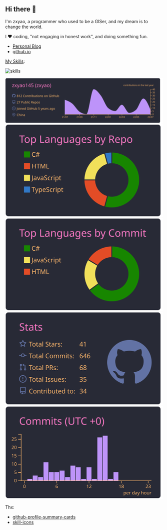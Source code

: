 ## Hi there 👋

I'm zxyao, a programmer who used to be a GISer, and my dream is to change the world.

I ❤️ coding, "not engaging in honest work", and doing something fun.

 - [Personal Blog](https://www.zxyao.net)
 - [github.io](https://zxyao145.github.io/)


[My Skills](skillicons.dev):

![skills](https://skillicons.dev/icons?i=dotnet,cs,html,scss,ts,java,py,go,jquery,react,docker,git,github,mysql,stackoverflow,vscode,idea,nginx,postgres,mysql,redis,cassandra,cloudflare,md,ps)

[![](https://raw.githubusercontent.com/zxyao145/github-profile-summary-cards/master/profile-summary-card-output/dracula/0-profile-details.svg)](https://github.com/zxyao145/github-profile-summary-cards)
[![](https://raw.githubusercontent.com/zxyao145/github-profile-summary-cards/master/profile-summary-card-output/dracula/1-repos-per-language.svg)](https://github.com/zxyao145/github-profile-summary-cards) [![](https://raw.githubusercontent.com/zxyao145/github-profile-summary-cards/master/profile-summary-card-output/dracula/2-most-commit-language.svg)](https://github.com/zxyao145/github-profile-summary-cards)
[![](https://raw.githubusercontent.com/zxyao145/github-profile-summary-cards/master/profile-summary-card-output/dracula/3-stats.svg)](https://github.com/zxyao145/github-profile-summary-cards) [![](https://raw.githubusercontent.com/zxyao145/github-profile-summary-cards/master/profile-summary-card-output/dracula/4-productive-time.svg)](https://github.com/zxyao145/github-profile-summary-cards)

Thx:

- [github-profile-summary-cards](https://github.com/vn7n24fzkq/github-profile-summary-cards)
- [skill-icons](https://github.com/tandpfun/skill-icons)
